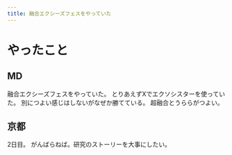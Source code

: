 ```yaml
---
title: 融合エクシーズフェスをやっていた
---
```


# やったこと

## MD

融合エクシーズフェスをやっていた。
とりあえずXでエクソシスターを使っていた。
別につよい感じはしないがなぜか勝てている。
超融合とうららがつよい。

## 京都

2日目。
がんばらねば。研究のストーリーを大事にしたい。
